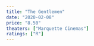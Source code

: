 ```yaml
---
title: "The Gentlemen"
date: "2020-02-08"
price: "8.50"
theaters: ["Marquette Cinemas"]
ratings: ["R"]
---
```

